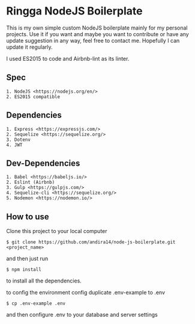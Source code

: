 # Ringga NodeJS Boilerplate
This is my own simple custom NodeJS boilerplate mainly for my personal projects. Use it if you want and maybe you want to contribute or have any update suggestion in any way, feel free to contact me. Hopefully I can update it regularly.

I used ES2015 to code and Airbnb-lint as its linter.

## Spec
    1. NodeJS <https://nodejs.org/en/>
    2. ES2015 compatible

## Dependencies
    1. Express <https://expressjs.com/>
    2. Sequelize <https://sequelize.org/>
    3. Dotenv
    4. JWT

## Dev-Dependencies
    1. Babel <https://babeljs.io/>
    2. Eslint (Airbnb)
    3. Gulp <https://gulpjs.com/>
    4. Sequelize-cli <https://sequelize.org/>
    5. Nodemon <https://nodemon.io/>

## How to use

Clone this project to your local computer

`$ git clone https://github.com/andira14/node-js-boilerplate.git <project_name>`

and then just run

`$ npm install`

to install all the dependencies.

to config the environment config duplicate .env-example to .env

`$ cp .env-example .env`

and then configure .env to your database and server settings